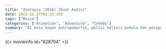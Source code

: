 ```yaml
---
title: "Zootopia (2016) [Dual Audio]"
date: 2023-11-27T01:33:19Z
tags: ["Movie"]
categories: ["Animation", "Adventure", "Comedy"]
summary: "Di kota hewan antropomorfik, polisi kelinci pemula dan penipu sinis rubah harus bekerja sama untuk mengungkap konspirasi."
---
```


<mux-player stream-type="on-demand"
src="https://kp3d-my.sharepoint.com/personal/ryoo_kp3d_onmicrosoft_com/_layouts/15/download.aspx?share=EY2y_lTDs6tEswfkLc_vhuABbzcB1l4fWuwHlyeJFvVl2g" prefer-playback="mse" controls>

</mux-player>


{{< movieinfo id="628704" >}}

<script src="https://cdn.jsdelivr.net/npm/@mux/mux-player"></script>

 <script type="application/ld+json ">
{
"@context": "https://schema.org/",
"@type": "VideoObject",
"name": "Zootopia",
"contentUrl": "https://stream.mux.com/Q02J1AT00gHAw9EiXM7j9igCow8DAiKESVj21c9JNawjw.m3u8",
"thumbnailUrl": "https://www.themoviedb.org/t/p/original/kvT2LSB5vXjxL71YWuS8tRA8tw0.jpg?width=314&fit_mode=preserve&time=25",
"uploadDate": "2023-11-27T01:33:19Z",
}

</script>